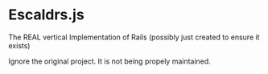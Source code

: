 # Escaldrs.js
The REAL vertical Implementation of Rails (possibly just created to ensure it exists)

Ignore the original project. It is not being propely maintained.
